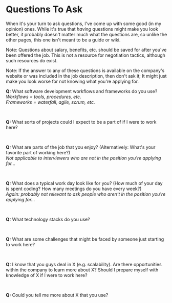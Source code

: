 # Questions To Ask

When it's your turn to ask questions, I've come up with some good (in my opinion) ones. While it's true that _having_ questions might make you look better, it probably doesn't matter much what the questions are, so unlike the other pages, this one isn't meant to be a guide or wiki.

Note: Questions about salary, benefits, etc. should be saved for after you've been offered the job. This is not a resource for negotiation tactics, although such resources do exist.

Note: If the answer to any of these questions is available on the company's website or was included in the job description, then don't ask it; It might just make you look worse for not knowing what you're applying for.

__Q:__ What software development workflows and frameworks do you use?
<br>
<i>Workflows = tools, procedures, etc.</i>
<br>
<i>Frameworks = waterfall, agile, scrum, etc.</i>

<br>

__Q:__ What sorts of projects could I expect to be a part of if I were to work here?

<br>

__Q:__ What are parts of the job that you enjoy? (Alternatively: What's your favorite part of working here?)
<br>
<i>Not applicable to interviewers who are not in the position you're applying for...</i>

<br>

__Q:__ What does a typical work day look like for you? (How much of your day is spent coding? How many meetings do you have every week?)
<br>
<i>Again: probably not relevant to ask people who aren't in the position you're applying for...</i>

<br>

__Q:__ What technology stacks do you use?

<br>

__Q:__ What are some challenges that might be faced by someone just starting to work here?

<br>

__Q:__ I know that you guys deal in X (e.g. scalability). Are there opportunities within the company to learn more about X? Should I prepare myself with knowledge of X if I were to work here?

<br>

__Q:__ Could you tell me more about X that you use?
